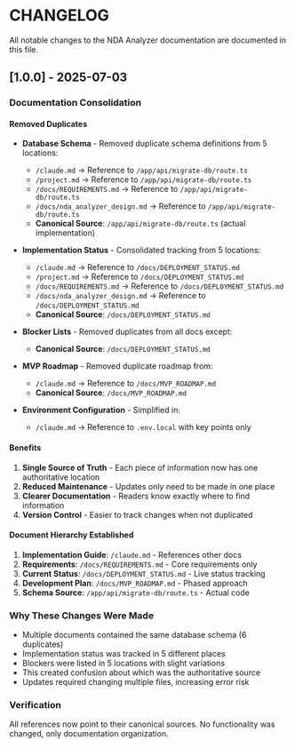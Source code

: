 # CHANGELOG

All notable changes to the NDA Analyzer documentation are documented in this file.

## [1.0.0] - 2025-07-03

### Documentation Consolidation

#### Removed Duplicates
- **Database Schema** - Removed duplicate schema definitions from 5 locations:
  - `/claude.md` → Reference to `/app/api/migrate-db/route.ts`
  - `/project.md` → Reference to `/app/api/migrate-db/route.ts`
  - `/docs/REQUIREMENTS.md` → Reference to `/app/api/migrate-db/route.ts`
  - `/docs/nda_analyzer_design.md` → Reference to `/app/api/migrate-db/route.ts`
  - **Canonical Source**: `/app/api/migrate-db/route.ts` (actual implementation)

- **Implementation Status** - Consolidated tracking from 5 locations:
  - `/claude.md` → Reference to `/docs/DEPLOYMENT_STATUS.md`
  - `/project.md` → Reference to `/docs/DEPLOYMENT_STATUS.md`
  - `/docs/REQUIREMENTS.md` → Reference to `/docs/DEPLOYMENT_STATUS.md`
  - `/docs/nda_analyzer_design.md` → Reference to `/docs/DEPLOYMENT_STATUS.md`
  - **Canonical Source**: `/docs/DEPLOYMENT_STATUS.md`

- **Blocker Lists** - Removed duplicates from all docs except:
  - **Canonical Source**: `/docs/DEPLOYMENT_STATUS.md`

- **MVP Roadmap** - Removed duplicate roadmap from:
  - `/claude.md` → Reference to `/docs/MVP_ROADMAP.md`
  - **Canonical Source**: `/docs/MVP_ROADMAP.md`

- **Environment Configuration** - Simplified in:
  - `/claude.md` → Reference to `.env.local` with key points only

#### Benefits
1. **Single Source of Truth** - Each piece of information now has one authoritative location
2. **Reduced Maintenance** - Updates only need to be made in one place
3. **Clearer Documentation** - Readers know exactly where to find information
4. **Version Control** - Easier to track changes when not duplicated

#### Document Hierarchy Established
1. **Implementation Guide**: `/claude.md` - References other docs
2. **Requirements**: `/docs/REQUIREMENTS.md` - Core requirements only
3. **Current Status**: `/docs/DEPLOYMENT_STATUS.md` - Live status tracking
4. **Development Plan**: `/docs/MVP_ROADMAP.md` - Phased approach
5. **Schema Source**: `/app/api/migrate-db/route.ts` - Actual code

### Why These Changes Were Made
- Multiple documents contained the same database schema (6 duplicates)
- Implementation status was tracked in 5 different places
- Blockers were listed in 5 locations with slight variations
- This created confusion about which was the authoritative source
- Updates required changing multiple files, increasing error risk

### Verification
All references now point to their canonical sources. No functionality was changed, only documentation organization.
